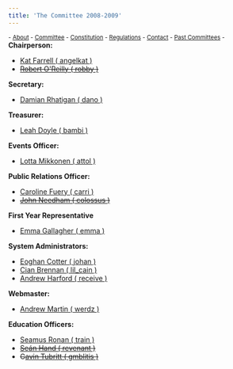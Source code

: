 ```yaml
---
title: 'The Committee 2008-2009'
---
```


 <sub> - [About](../../) - [Committee](../../committee) - [Constitution](../../constitution) - [Regulations](../../regulations) - [Contact](../../contact) - [Past Committees](../../past-committees) -</sub>
<span>**Chairperson:**</span>

*   [Kat Farrell ( angelkat )](../../about/contact/angelkat)
*   [<span style="text-decoration: line-through;">Robert O'Reilly ( robby )</span>](../../about/contact/robby)

<span>**Secretary:**</span>

*   [Damian Rhatigan ( dano )](../../about/contact/dano)

<span>**Treasurer:**</span>

*   [Leah Doyle ( bambi )](../../about/contact/bambi)

<span>**Events Officer:**</span>

*   [Lotta Mikkonen ( attol )](../../about/contact/attol)

<span>**Public Relations Officer:**</span>

*   [Caroline Fuery ( carri )](../../about/contact/carri)
*   [<span style="text-decoration: line-through;">John Needham ( colossus )</span>](../../about/contact/colossus)

<span>**First Year Representative**</span>

*   [Emma Gallagher ( emma )](../../about/contact/emma)

<span>**System Administrators:**</span>

*   [Eoghan Cotter ( johan )](../../about/contact/johan)
*   [Cian Brennan ( lil_cain )](../../about/contact/lil_cain)
*   [Andrew Harford ( receive )](../../about/contact/receive)

<span>**Webmaster:**</span>

*   [Andrew Martin ( werdz )](../../about/contact/werdz)

<span>**Education Officers:**</span>

*   [Seamus Ronan ( train )](../../about/contact/train)
*   [<span style="text-decoration: line-through;">Seán Hand ( revenant )</span>](../../about/contact/revenant)
*   <span style="text-decoration: line-through;">G[avin Tubritt ( gmblitis )](../../about/contact/gmblitis)</span>